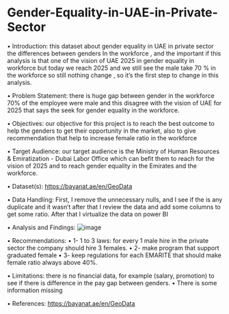 # Gender-Equality-in-UAE-in-Private-Sector

•	Introduction: this dataset about gender equality in UAE in private sector the differences between genders In the workforce , and the important if this analysis is that one of the vision of UAE 2025 in gender equality in workforce but today we reach 2025 and we still see the male take 70 % in the workforce so still nothing change , so it’s the first step to change in this analysis.

•	Problem Statement: there is huge gap between gender in the workforce 70% of the employee were male and this disagree with the vision of UAE for 2025 that says the seek for gender equality in the workforce.

•	Objectives: our objective for this project is to reach the best outcome to help the genders to get their opportunity in the market, also to give recommendation that help to increase female ratio in the workforce

•	Target Audience: our target audience is the Ministry of Human Resources & Emiratization - Dubai Labor Office which can befit them to reach for the vision of 2025 and to reach gender equality in the Emirates and the workforce. 

•	Dataset(s): https://bayanat.ae/en/GeoData

•	Data Handling: First, I remove the unnecessary nulls, and I see if the is any duplicate and it wasn’t after that I review the data and add some columns to get some ratio. After that I virtualize the data on power BI  

•	Analysis and Findings: ![image](https://github.com/user-attachments/assets/84432294-0fd2-4a37-974b-bb881594ecb2)

•	Recommendations: 
•	1- 1 to 3 laws: for every 1 male hire in the private sector the company should hire 3 females. 
•	2- make program that support graduated female
•	3- keep regulations for each EMARITE that should make female ratio always above 40%. 

•	Limitations: there is no financial data, for example (salary, promotion) to see if there is difference in the pay gap between genders.
•	There is some information missing 

•	References: https://bayanat.ae/en/GeoData
